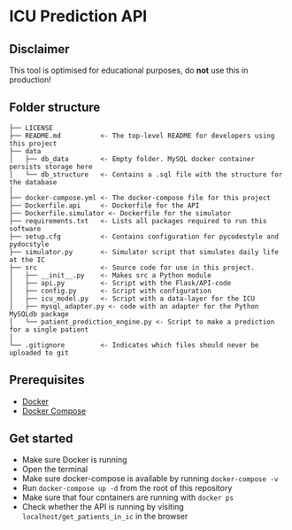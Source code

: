 # ICU Prediction API

## Disclaimer
This tool is optimised for educational purposes, do **not** use this in production!

## Folder structure
```
├── LICENSE
├── README.md          <- The top-level README for developers using this project
├── data
│   ├── db_data        <- Empty folder. MySQL docker container persists storage here
│   └── db_structure   <- Contains a .sql file with the structure for the database
│
├── docker-compose.yml <- The docker-compose file for this project
├── Dockerfile.api     <- Dockerfile for the API
├── Dockerfile.simulator <- Dockerfile for the simulator
├── requirements.txt   <- Lists all packages required to run this software
├── setup.cfg          <- Contains configuration for pycodestyle and pydocstyle
├── simulator.py       <- Simulator script that simulates daily life at the IC
├── src                <- Source code for use in this project.
│   ├── __init__.py    <- Makes src a Python module
│   ├── api.py         <- Script with the Flask/API-code
│   ├── config.py      <- Script with configuration
│   ├── icu_model.py   <- Script with a data-layer for the ICU
│   ├── mysql_adapter.py <- code with an adapter for the Python MySQLdb package
│   └── patient_prediction_engine.py <- Script to make a prediction for a single patient
│
└── .gitignore         <- Indicates which files should never be uploaded to git
```

## Prerequisites
- [Docker](https://docs.docker.com/install/)
- [Docker Compose](https://docs.docker.com/compose/install/)

## Get started
- Make sure Docker is running
- Open the terminal
- Make sure docker-compose is available by running `docker-compose -v`
- Run `docker-compose up -d` from the root of this repository
- Make sure that four containers are running with `docker ps`
- Check whether the API is running by visiting ```localhost/get_patients_in_ic``` in the browser
